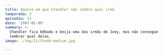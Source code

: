 ```yaml
---
title: Aquele em que Chandler não lembra qual irmã
temporada: 3
episodio: 11
date: '1997-01-09'
summary: >-
  Chandler fica bêbado e beija uma das irmãs de Joey, mas não consegue se
  lembrar qual delas.
image: ./img/11/thumb-medium.jpg

---
```

